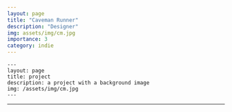 ```yaml
---
layout: page
title: "Caveman Runner"
description: "Designer"
img: assets/img/cm.jpg
importance: 3
category: indie
---
```


    ---
    layout: page
    title: project
    description: a project with a background image
    img: /assets/img/cm.jpg
    ---

---
